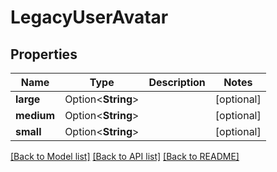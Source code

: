 # LegacyUserAvatar

## Properties

Name | Type | Description | Notes
------------ | ------------- | ------------- | -------------
**large** | Option<**String**> |  | [optional]
**medium** | Option<**String**> |  | [optional]
**small** | Option<**String**> |  | [optional]

[[Back to Model list]](../README.md#documentation-for-models) [[Back to API list]](../README.md#documentation-for-api-endpoints) [[Back to README]](../README.md)


